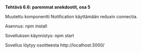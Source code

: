 **Tehtävä 6.6: paremmat anekdootit, osa 5**

Muutettu komponentti Notification käyttämään reduxin connectia.

Asennus:
    npm install

Sovelluksen käynnistys:
    npm start

Sovellus löytyy osoitteesta http://localhost:3000/
